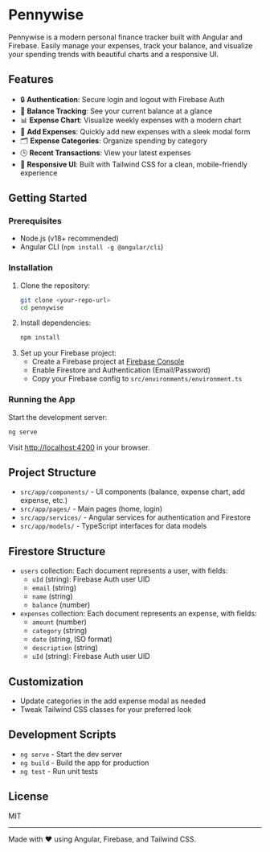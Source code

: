 # Pennywise

Pennywise is a modern personal finance tracker built with Angular and Firebase. Easily manage your expenses, track your balance, and visualize your spending trends with beautiful charts and a responsive UI.

## Features

- 🔒 **Authentication**: Secure login and logout with Firebase Auth
- 💸 **Balance Tracking**: See your current balance at a glance
- 📊 **Expense Chart**: Visualize weekly expenses with a modern chart
- 📝 **Add Expenses**: Quickly add new expenses with a sleek modal form
- 🗂️ **Expense Categories**: Organize spending by category
- 🕒 **Recent Transactions**: View your latest expenses
- 🌈 **Responsive UI**: Built with Tailwind CSS for a clean, mobile-friendly experience

## Getting Started

### Prerequisites

- Node.js (v18+ recommended)
- Angular CLI (`npm install -g @angular/cli`)

### Installation

1. Clone the repository:
   ```bash
   git clone <your-repo-url>
   cd pennywise
   ```
2. Install dependencies:
   ```bash
   npm install
   ```
3. Set up your Firebase project:
   - Create a Firebase project at [Firebase Console](https://console.firebase.google.com/)
   - Enable Firestore and Authentication (Email/Password)
   - Copy your Firebase config to `src/environments/environment.ts`

### Running the App

Start the development server:

```bash
ng serve
```

Visit [http://localhost:4200](http://localhost:4200) in your browser.

## Project Structure

- `src/app/components/` - UI components (balance, expense chart, add expense, etc.)
- `src/app/pages/` - Main pages (home, login)
- `src/app/services/` - Angular services for authentication and Firestore
- `src/app/models/` - TypeScript interfaces for data models

## Firestore Structure

- `users` collection: Each document represents a user, with fields:
  - `uId` (string): Firebase Auth user UID
  - `email` (string)
  - `name` (string)
  - `balance` (number)
- `expenses` collection: Each document represents an expense, with fields:
  - `amount` (number)
  - `category` (string)
  - `date` (string, ISO format)
  - `description` (string)
  - `uId` (string): Firebase Auth user UID

## Customization

- Update categories in the add expense modal as needed
- Tweak Tailwind CSS classes for your preferred look

## Development Scripts

- `ng serve` - Start the dev server
- `ng build` - Build the app for production
- `ng test` - Run unit tests

## License

MIT

---

Made with ❤️ using Angular, Firebase, and Tailwind CSS.
